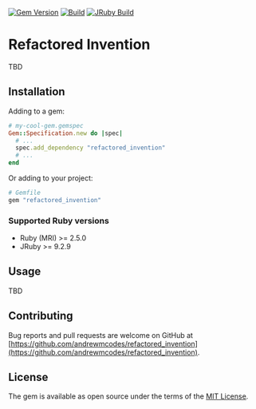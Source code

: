 [![Gem Version](https://badge.fury.io/rb/refactored_invention.svg)](https://rubygems.org/gems/refactored_invention) [![Build](https://github.com/andrewmcodes/refactored_invention/workflows/Build/badge.svg)](https://github.com/andrewmcodes/refactored_invention/actions)
[![JRuby Build](https://github.com/andrewmcodes/refactored_invention/workflows/JRuby%20Build/badge.svg)](https://github.com/andrewmcodes/refactored_invention/actions)

# Refactored Invention

TBD

## Installation

Adding to a gem:

```ruby
# my-cool-gem.gemspec
Gem::Specification.new do |spec|
  # ...
  spec.add_dependency "refactored_invention"
  # ...
end
```

Or adding to your project:

```ruby
# Gemfile
gem "refactored_invention"
```

### Supported Ruby versions

- Ruby (MRI) >= 2.5.0
- JRuby >= 9.2.9

## Usage

TBD

## Contributing

Bug reports and pull requests are welcome on GitHub at [https://github.com/andrewmcodes/refactored_invention](https://github.com/andrewmcodes/refactored_invention).

## License

The gem is available as open source under the terms of the [MIT License](http://opensource.org/licenses/MIT).
